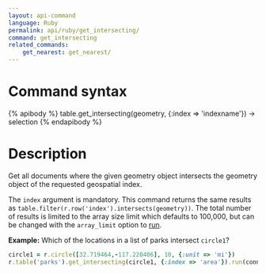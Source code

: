 ```yaml
---
layout: api-command
language: Ruby
permalink: api/ruby/get_intersecting/
command: get_intersecting
related_commands:
    get_nearest: get_nearest/
---
```


# Command syntax #

{% apibody %}
table.get_intersecting(geometry, {:index => 'indexname'}) &rarr; selection<array>
{% endapibody %}

# Description #

Get all documents where the given geometry object intersects the geometry object of the requested geospatial index.

The `index` argument is mandatory. This command returns the same results as `table.filter(r.row('index').intersects(geometry))`. The total number of results is limited to the array size limit which defaults to 100,000, but can be changed with the `array_limit` option to [run](/api/ruby/run).

__Example:__ Which of the locations in a list of parks intersect `circle1`?

```rb
circle1 = r.circle([32.719464,-117.220406], 10, {:unit => 'mi'})
r.table('parks').get_intersecting(circle1, {:index => 'area'}).run(conn)
```
